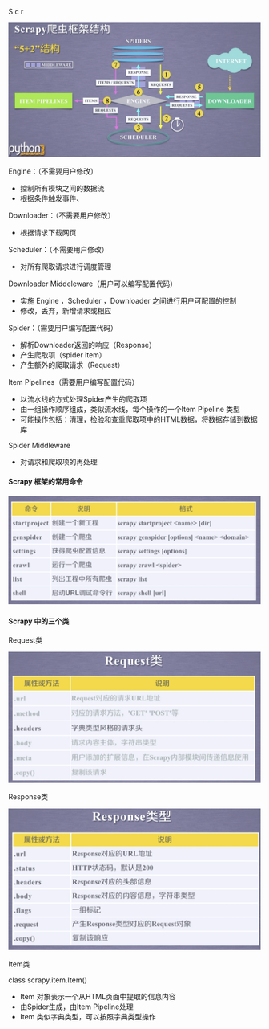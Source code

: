 S c r

![image-20190929095935325](../images/image-20190929095935325.png)

Engine：（不需要用户修改）

- 控制所有模块之间的数据流
- 根据条件触发事件、

Downloader：（不需要用户修改）

- 根据请求下载网页

Scheduler：（不需要用户修改）

- 对所有爬取请求进行调度管理

Downloader Middeleware（用户可以编写配置代码）

- 实施 Engine ，Scheduler ，Downloader 之间进行用户可配置的控制
- 修改，丢弃，新增请求或相应

Spider：（需要用户编写配置代码）

- 解析Downloader返回的响应（Response）
- 产生爬取项（spider item）
- 产生额外的爬取请求（Request）

Item Pipelines（需要用户编写配置代码）

- 以流水线的方式处理Spider产生的爬取项
- 由一组操作顺序组成，类似流水线，每个操作的一个Item Pipeline 类型
- 可能操作包括：清理，检验和查重爬取项中的HTML数据，将数据存储到数据库

Spider Middleware

- 对请求和爬取项的再处理

#### Scrapy 框架的常用命令

![image-20190929113049393](../images/image-20190929113049393.png)



#### Scrapy 中的三个类

Request类

![image-20190929145254236](../images/image-20190929145254236.png)

Response类

![image-20190929145340551](../images/image-20190929145340551.png)

Item类

class scrapy.item.Item()

- Item 对象表示一个从HTML页面中提取的信息内容
- 由Spider生成，由Item Pipeline处理
- Item 类似字典类型，可以按照字典类型操作